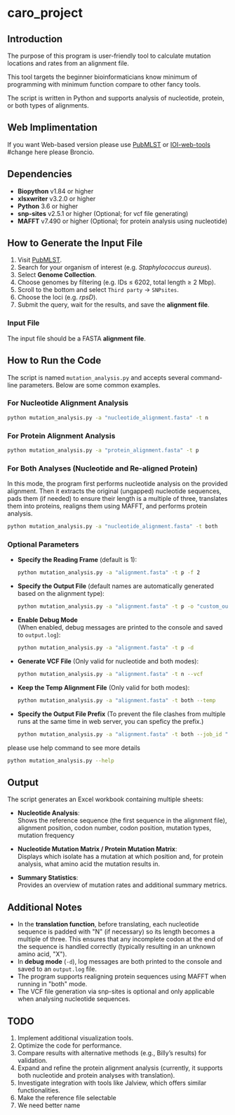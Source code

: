 # caro_project

## Introduction

The purpose of this program is user-friendly tool to calculate mutation locations and rates from an alignment file. 

This tool targets the beginner bioinformaticians know minimum of programming with minimum function compare to other fancy tools.

The script is written in Python and supports analysis of nucleotide, protein, or both types of alignments.

## Web Implimentation

If you want Web-based version please use [PubMLST](https://pubmlst.org) or [IOI-web-tools](http://google.com) #change here please Broncio.

## Dependencies

- **Biopython** v1.84 or higher  
- **xlsxwriter** v3.2.0 or higher  
- **Python** 3.6 or higher
- **snp-sites** v2.5.1 or higher  (Optional; for vcf file generating)
- **MAFFT** v7.490 or higher  (Optional; for protein analysis using nucleotide)

## How to Generate the Input File

1. Visit [PubMLST](https://pubmlst.org).
2. Search for your organism of interest (e.g. *Staphylococcus aureus*).
3. Select **Genome Collection**.
4. Choose genomes by filtering (e.g. IDs ≤ 6202, total length ≥ 2 Mbp).
5. Scroll to the bottom and select `Third party` → `SNPsites`.
6. Choose the loci (e.g. *rpsD*).
7. Submit the query, wait for the results, and save the **alignment file**.

### Input File

The input file should be a FASTA **alignment file**.

## How to Run the Code

The script is named `mutation_analysis.py` and accepts several command-line parameters. Below are some common examples.

### For Nucleotide Alignment Analysis

```bash
python mutation_analysis.py -a "nucleotide_alignment.fasta" -t n
```

### For Protein Alignment Analysis

```bash
python mutation_analysis.py -a "protein_alignment.fasta" -t p
```

### For Both Analyses (Nucleotide and Re-aligned Protein)

In this mode, the program first performs nucleotide analysis on the provided alignment. Then it extracts the original (ungapped) nucleotide sequences, pads them (if needed) to ensure their length is a multiple of three, translates them into proteins, realigns them using MAFFT, and performs protein analysis.

```bash
python mutation_analysis.py -a "nucleotide_alignment.fasta" -t both
```

### Optional Parameters

- **Specify the Reading Frame** (default is 1):
  
  ```bash
  python mutation_analysis.py -a "alignment.fasta" -t p -f 2
  ```

- **Specify the Output File** (default names are automatically generated based on the alignment type):
  
  ```bash
  python mutation_analysis.py -a "alignment.fasta" -t p -o "custom_output.xlsx"
  ```

- **Enable Debug Mode**  
  (When enabled, debug messages are printed to the console and saved to `output.log`):
  
  ```bash
  python mutation_analysis.py -a "alignment.fasta" -t p -d
  ```

- **Generate VCF File**
  (Only valid for nucleotide and both modes):
  
  ```bash
  python mutation_analysis.py -a "alignment.fasta" -t n --vcf
  ```
  
- **Keep the Temp Alignment File**
  (Only valid for both modes):

  ```bash
  python mutation_analysis.py -a "alignment.fasta" -t both --temp
  ```

- **Specify the Output File Prefix**
  (To prevent the file clashes from multiple runs at the same time in web server, you can speficy the prefix.)

  ```bash
  python mutation_analysis.py -a "alignment.fasta" -t both --job_id "12345"
  ```

please use help command to see more details

```bash
python mutation_analysis.py --help
```

## Output

The script generates an Excel workbook containing multiple sheets:

- **Nucleotide Analysis**:  
  Shows the reference sequence (the first sequence in the alignment file), alignment position, codon number, codon position, mutation types, mutation frequency

- **Nucleotide Mutation Matrix / Protein Mutation Matrix**:  
  Displays which isolate has a mutation at which position and, for protein analysis, what amino acid the mutation results in.

- **Summary Statistics**:  
  Provides an overview of mutation rates and additional summary metrics.

## Additional Notes

- In the **translation function**, before translating, each nucleotide sequence is padded with "N" (if necessary) so its length becomes a multiple of three. This ensures that any incomplete codon at the end of the sequence is handled correctly (typically resulting in an unknown amino acid, "X").
- In **debug mode** (`-d`), log messages are both printed to the console and saved to an `output.log` file.
- The program supports realigning protein sequences using MAFFT when running in "both" mode.
- The VCF file generation via snp-sites is optional and only applicable when analysing nucleotide sequences.

## TODO

1. Implement additional visualization tools.
2. Optimize the code for performance.
3. Compare results with alternative methods (e.g., Billy’s results) for validation.
4. Expand and refine the protein alignment analysis (currently, it supports both nucleotide and protein analyses with translation).
5. Investigate integration with tools like Jalview, which offers similar functionalities.
6. Make the reference file selectable
7. We need better name
